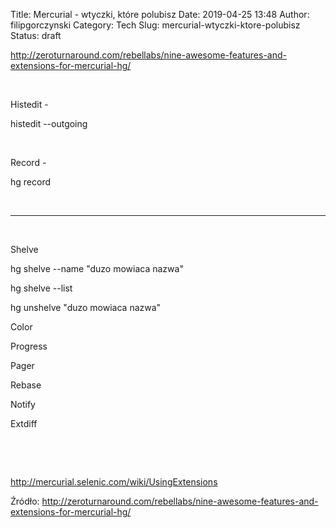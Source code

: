 Title: Mercurial - wtyczki, które polubisz
Date: 2019-04-25 13:48
Author: filipgorczynski
Category: Tech
Slug: mercurial-wtyczki-ktore-polubisz
Status: draft

http://zeroturnaround.com/rebellabs/nine-awesome-features-and-extensions-for-mercurial-hg/

 

Histedit -

histedit --outgoing

 

Record -

hg record

 

------------------------------------------------------------------------

 

Shelve

hg shelve --name "duzo mowiaca nazwa"

hg shelve --list

hg unshelve "duzo mowiaca nazwa"

Color

Progress

Pager

Rebase

Notify

Extdiff

 

 

http://mercurial.selenic.com/wiki/UsingExtensions

Źródło: http://zeroturnaround.com/rebellabs/nine-awesome-features-and-extensions-for-mercurial-hg/

 
